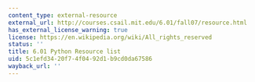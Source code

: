 ```yaml
---
content_type: external-resource
external_url: http://courses.csail.mit.edu/6.01/fall07/resource.html
has_external_license_warning: true
license: https://en.wikipedia.org/wiki/All_rights_reserved
status: ''
title: 6.01 Python Resource list
uid: 5c1efd34-20f7-4f04-92d1-b9cd0da67586
wayback_url: ''
---
```

